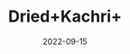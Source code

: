 ---
title: 'Dried+Kachri+'
date: '2022-09-15' 
metatag: '' 
inventory: '0' 
draft: false 
# meta description 
shortDescripton: ''
description: 'Herb'
longdescription: ''
featured: True
# product Price
price: '80.0'
# Product Short Description
shortDescription: ''
productID: '2C1D7E17-F623-ED11-9968-005056B3A416'
type: 'products'
category: 'Herb' 
thumnailproduct: 'https://aminsaddiquidawakhana.eralive.net/images/products/2C1D7E17-F623-ED11-9968-005056B3A4161.png' 
images:
  - image: 'images/products/2C1D7E17-F623-ED11-9968-005056B3A4161.png'  
Variants:
---
